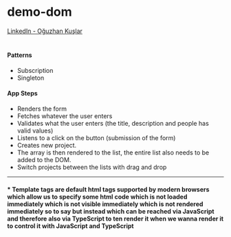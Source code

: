 # demo-dom

[LinkedIn - Oğuzhan Kuşlar](https://www.linkedin.com/in/oguzhankuslar/)
#


#### Patterns
- Subscription
- Singleton

#### App Steps
- Renders the form
- Fetches whatever the user enters
- Validates what the user enters (the title, description and people has valid values)
- Listens to a click on the button (submission of the form)
- Creates new project. 
- The array is then rendered to the list, the entire list also needs to be added to the DOM.
- Switch projects between the lists with drag and drop

----

#### * Template tags are default html tags supported by modern browsers which allow us to specify some html code which is not loaded immediately which is not visible immediately which is not rendered immediately so to say but instead which can be reached via JavaScript and therefore also via TypeScript to ten render it when we wanna render it to control it with JavaScript and TypeScript